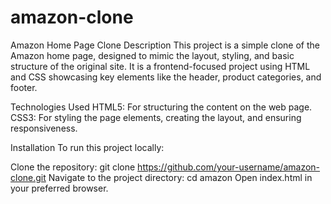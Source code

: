 # amazon-clone
Amazon Home Page Clone
Description
This project is a simple clone of the Amazon home page, designed to mimic the layout, styling, and basic structure of the original site. It is a frontend-focused project using HTML and CSS showcasing key elements like the header, product categories, and footer.


Technologies Used
HTML5: For structuring the content on the web page.
CSS3: For styling the page elements, creating the layout, and ensuring responsiveness.

Installation
To run this project locally:

Clone the repository:
git clone https://github.com/your-username/amazon-clone.git
Navigate to the project directory:
cd amazon
Open index.html in your preferred browser.
